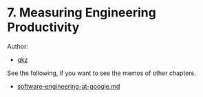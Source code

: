 # 7. Measuring Engineering Productivity

Author:
  - [gkz](https://twitter.com/gkzvoice)

See the following, if you want to see the memos of other chapters.
  - [software-engineering-at-google.md ](../software-engineering-at-google.md)

